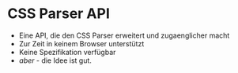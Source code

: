 # CSS Parser API

- Eine API, die den CSS Parser erweitert und zugaenglicher macht
- Zur Zeit in keinem Browser unterstützt
- Keine Spezifikation verfügbar
- *aber* - die Idee ist gut.
